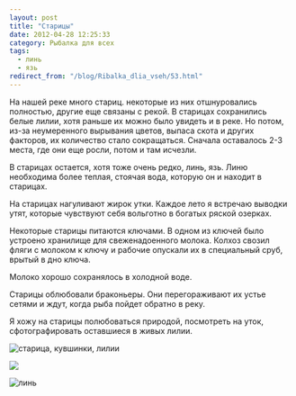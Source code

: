 ```yaml
---
layout: post
title: "Старицы"
date: 2012-04-28 12:25:33
category: Рыбалка для всех
tags:
  - линь
  - язь
redirect_from: "/blog/Ribalka_dlia_vseh/53.html"
---
```

На нашей реке много стариц. некоторые из них отшнуровались полностью,
другие еще связаны с рекой. В старицах сохранились белые лилии, хотя
раньше их можно было увидеть и в реке. Но потом, из-за неумеренного
вырывания цветов, выпаса скота и других факторов, их количество стало
сокращаться. Сначала оставалось 2-3 места, где они еще росли, потом и
там исчезли.

В старицах остается, хотя тоже очень редко, линь, язь. Линю необходима
более теплая, стоячая вода, которую он и находит в старицах.

На старицах нагуливают жирок утки. Каждое лето я встречаю выводки утят,
которые чувствуют себя вольготно в богатых ряской озерках.

Некоторые старицы питаются ключами. В одном из ключей было устроено
хранилище для свеженадоенного молока. Колхоз свозил фляги с молоком к
ключу и рабочие опускали их в специальный сруб, врытый в дно ключа.

Молоко хорошо сохранялось в холодной воде.

Старицы облюбовали браконьеры. Они перегораживают их устье сетями и
ждут, когда рыба пойдет обратно в реку.

Я хожу на старицы полюбоваться природой, посмотреть на уток,
сфотографировать оставшиеся в живых лилии.

![старица, кувшинки,
лилии](http://fishingguru.ru/uploads/images/00/00/01/2012/04/28/410251.jpg)

![](http://fishingguru.ru/uploads/images/00/00/01/2012/05/19/69232d.jpg)

![линь](http://fishingguru.ru/uploads/images/00/00/01/2012/04/28/fb71b9.jpg)
